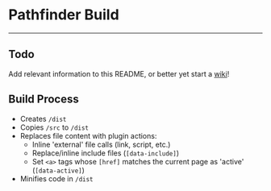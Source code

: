 # Pathfinder Build

---
## Todo

Add relevant information to this README, or better yet start a [wiki](https://gitlab.pint.com/pathfinder/build/wikis/home)!

## Build Process

* Creates `/dist`
* Copies `/src` to `/dist`
* Replaces file content with plugin actions:
  * Inline 'external' file calls (link, script, etc.)
  * Replace/inline include files (`[data-include]`)
  * Set `<a>` tags whose `[href]` matches the current page as 'active' (`[data-active]`)
* Minifies code in `/dist`